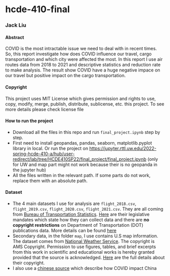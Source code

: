 # hcde-410-final
### Jack Liu

#### Abstract
COVID is the most intractable issue we need to deal with in recent times. So, this report investigate how does COVID influence our travel, cargo transportation and which city were affected the most. In this report I use air routes data from 2018 to 2021 and descriptive statistics and reduction rate to make analysis. The result show COVID have a huge negative impace on our travel but positive impact on the cargo transportation.

#### Copyright
This project uses MIT License which gives permission and rights
to use, copy, modify, merge, publish, distribute, sublicense, etc. this project. To see more details please check license file

#### How to run the project
- Download all the files in this repo and run `final_project.ipynb` step by step.
- First need to install geopandas, pandas, seaborn, matplotlib.pyplot library in local. Or run the project on https://jupyter.rttl.uw.edu/2022-spring-hcde-410-a/hub/user-redirect/lab/tree/HCDE410SP22/final_project/final_project.ipynb (only for UW and map part might not work because their is no geopanda in the jupyter hub)
- All the files written in the relevant path. If some parts do not work, replace them with an absolute path.


#### Dataset
- The 4 main datasets I use for analysis are `flight_2018.csv`, `flight_2019.csv`, `flight_2020.csv`, `flight_2021.csv`. They are all coming from [Bureau of Transportation Statistics](https://www.transtats.bts.gov/DL_SelectFields.aspx?gnoyr_VQ=GED&QO_fu146_anzr=Nv4%20Pn44vr45). [Here](https://www.bts.gov/learn-about-bts-and-our-work/about-bts/legislative-mandates) are their legislative mandates which state how they can collect data and there are **no copyright restrictions** on Department of Transportation (DOT) publications data. More details can be found [here](https://transportation.libanswers.com/faq/156950)
- Secondary data, in the folder `map`, I use contains U.S map information. The dataset comes from [National  Weather Service](https://www.weather.gov/gis/USStates). The copyright is AMS Copyright. Permission to use figures, tables, and brief excerpts from this work in scientific and educational works is hereby granted provided that the source is acknowledged. [Here](https://www.weather.gov/mlb/ams_copyright_notice) are the full details about their copyright.
- I also use a [chinese source](https://baijiahao.baidu.com/s?id=1728787497302380294&wfr=spider&for=pc) which describe how COVID impact China
